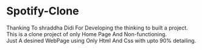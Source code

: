 # Spotify-Clone
Thanking To shraddha Didi For  Developing the thinking to built a project.
<br/>
This is a clone project of only Home Page And Non-functioning.
<br/>
Just A desined WebPage using Only Html And Css with upto 90% detailing.
